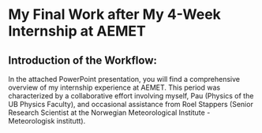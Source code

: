 # My Final Work after My 4-Week Internship at AEMET

## Introduction of the Workflow:
In the attached PowerPoint presentation, you will find a comprehensive overview of my internship experience at AEMET. This period was characterized by a collaborative effort involving myself, Pau (Physics of the UB Physics Faculty), and occasional assistance from Roel Stappers (Senior Research Scientist at the Norwegian Meteorological Institute - Meteorologisk institutt).
